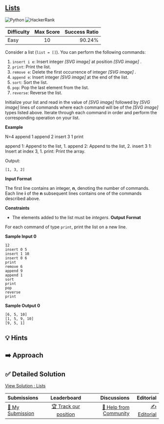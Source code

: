 ## [Lists](https://www.hackerrank.com/challenges/python-lists)

![Python](https://img.shields.io/badge/python-3670A0?style=for-the-badge&logo=python&logoColor=ffdd54) ![HackerRank](https://img.shields.io/badge/-Hackerrank-2EC866?style=for-the-badge&logo=HackerRank&logoColor=white)

| Difficulty | Max Score | Success Ratio |
| :--------- | :-------: | ------------: |
| Easy       |    10     |        90.24% |

Consider a list (`list = []`). You can perform the following commands: 


1. `insert i e`: Insert integer  *[SVG image]*  at position  *[SVG image]* .
2. `print`: Print the list.
3. `remove e`: Delete the first occurrence of integer  *[SVG image]* .
4. `append e`: Insert integer  *[SVG image]*  at the end of the list.
5. `sort`: Sort the list.
6. `pop`: Pop the last element from the list.
7. `reverse`: Reverse the list.


Initialize your list and read in the value of  *[SVG image]*  followed by  *[SVG image]*  lines of commands where each command will be of the  *[SVG image]*  types listed above. Iterate through each command in order and perform the corresponding operation on your list. 


**Example**   

N=4
append 1
append 2
insert 3 1
print

append 1: Append  to the list, 1.
append 2: Append  to the list, 2.
insert 3 1: Insert  at index 3, 1.
print: Print the array.


Output:



```
[1, 3, 2]

```
**Input Format**

The first line contains an integer, **n**, denoting the number of commands.
Each line **i** of the **n** subsequent lines contains one of the commands described above.

**Constraints**

* The elements added to the list must be *integers*.
**Output Format**

For each command of type `print`, print the list on a new line.

**Sample Input 0**


```
12
insert 0 5
insert 1 10
insert 0 6
print
remove 6
append 9
append 1
sort
print
pop
reverse
print

```

**Sample Output 0**


```
[6, 5, 10]
[1, 5, 9, 10]
[9, 5, 1]

```


## 💡 Hints 

## ➡️ Approach 

## ✅ Detailed Solution
[View Solution : Lists](./lists.py)

| Submissions                                                                       |                                      Leaderboard                                       |                                                                       Discussions |                                                                   Editorial |
| :-------------------------------------------------------------------------------- | :------------------------------------------------------------------------------------: | --------------------------------------------------------------------------------: | --------------------------------------------------------------------------: |
| [📝 My Submission](https://www.hackerrank.com/challenges/python-lists/submissions) | [🏆 Track our position](https://www.hackerrank.com/challenges/python-lists/leaderboard) | [🤔 Help from Community](https://www.hackerrank.com/challenges/python-lists/forum) | [✍️ Editorial](https://www.hackerrank.com/challenges/python-lists/editorial) |


